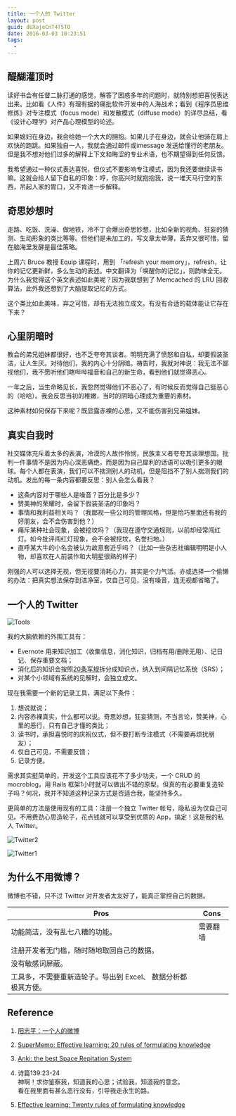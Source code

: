 ```yaml
---
title: 一个人的 Twitter
layout: post
guid: dUXajeCnT4T5TO
date: 2016-03-03 10:23:51
tags:
  - 
---
```


## 醍醐灌顶时

读好书会有任督二脉打通的感觉，解答了困惑多年的问题时，就特别想把喜悦表达出来。比如看《人件》有理有据的痛批软件开发中的人海战术；看到《程序员思维修炼》对专注模式（focus mode）和发散模式（diffuse mode）的详尽总结，看《设计心理学》对产品心理模型的论述。

如果媳妇在身边，我会给她一个大大的拥抱。如果儿子在身边，就会让他骑在肩上欢快的跑跳。如果独自一人，我就会通过邮件或imessage 发送给懂行的老朋友。但是我不想对他们过多的解释上下文和晦涩的专业术语，也不期望得到任何反馈。

我希望通过一种仪式表达喜悦，但仪式不要影响专注模式，因为我还要继续读书嘛。这就会给人留下自私的印象：哼，你高兴时就抱抱我，说一堆天马行空的东西，吊起人家的胃口，又不肯进一步解释。


## 奇思妙想时

走路、吃饭、洗澡、做地铁，冷不丁会爆出奇思妙想，比如全新的视角、狂妄的猜测、生动形象的类比等等。但他们是未加工的，写文章太单薄，丢弃又很可惜，留在脑海里发酵是最佳策略。

上周六 Bruce 教授 Equip 课程时，用到 「refresh your memory」，refresh，让你的记忆更新鲜，多么生动的表述。中文翻译为「唤醒你的记忆」，则韵味全无。为什么我觉得这个英文表述如此美呢？因为我联想到了 Memcached 的 LRU 回收算法，此外我还想到了大脑提取记忆的方式。

这个类比如此美味，弃之可惜，却有无法独立成文。有没有合适的载体能让它存在下来？

## 心里阴暗时

教会的弟兄姐妹都很好，也不乏夸夸其谈者。明明充满了愤怒和自私，却要假装圣洁，让人生厌。对待他们，我的内心十分阴暗。祷告时，我就对神说：我无法不鄙视他们，我不愿听他们瞎哔哔福音和自己的新生命，看到他们就觉得恶心。

一年之后，当生命略见长，我忽然觉得他们不恶心了，有时候反而觉得自己挺恶心的（哈哈）。我会反思当初的稚嫩，当时的阴暗心理成为重要的素材。

这种素材如何保存下来呢？既显露赤裸的心思，又不能伤害到兄弟姐妹。

## 真实自我时

社交媒体充斥着太多的表演，冷漠的人故作怜悯，民族主义者夸夸其谈理想国。批判一件事情不是因为内心深恶痛绝，而是因为自己犀利的话语可以吸引更多的眼球。每个人都在表演，我们可以不揣测别人的动机，但是阻挡不了别人揣测我们的动机。发出的每一条内容都要反思：别人会怎么看我？

* 这条内容对于哪些人是噪音？百分比是多少？
* 赞美神的荣耀时，会留下假装圣洁的印象吗？
* 事情和我利益相关吗？（我鄙视一些公司的管理风格，但是恰巧里面还有我的好朋友，会不会伤害到他？）
* 痛斥某种社会现象，会被挖坟吗？（我现在遵守交通规则，以前却经常闯红灯。如今批评闯红灯现象，会不会被挖坟，名誉扫地。）
* 直呼某大牛的小名会被认为故意套近乎吗？（比如一些杂志社编辑明明是小人物，却喜欢在人前装作和大明星很熟的样子）

刚强的人可以选择无视，但无视要消耗心力，其实是个力气活。亦或选择一个偷懒的办法：把真实想法保存到洁净室，仅自己可见，没有噪音，连无视都省略了。

## 一个人的 Twitter

![Tools](/media/files/2016-03-04-tools.png)

我的大脑依赖的外围工具有：

* Evernote 用来知识加工（收集信息，消化知识，归档有用/删除无用）、记日记、保存重要文档；
* 消化后的知识会按照[20条军规](https://www.supermemo.com/en/articles/20rules)拆分成知识点，纳入到间隔记忆系统（SRS）；
* 对某个小领域有系统的见解时，会独立成文。

现在我需要一个新的记录工具，满足以下条件：

1. 想说就说；
2. 内容赤裸真实，什么都可以说。奇思妙想，狂妄猜测，不当言论，赞美神，心里的恶行，只有自己才懂的类比；
3. 读书时，承担喜悦时的庆祝仪式，但不要打断专注模式（不需要再烦扰朋友）；
4. 仅自己可见，不需要反馈；
5. 记录方便。

需求其实挺简单的，开发这个工具应该花不了多少功夫，一个 CRUD 的 mocroblog，用 Rails 框架1小时就可以做出不错的原型。但真的有必要重复造轮子吗？何况，我并不知道这种记录方式是否适合我，能坚持多久。

更简单的方法是使用现有的工具：注册一个独立 Twitter 帐号，隐私设为仅自己可见。不用费劲心思造轮子，花点钱就可以享受到优质的 App，搞定！这是我的私人 Twitter。

![Twitter2](/media/files/2016-03-04-twitter2.jpg)

![Twitter1](/media/files/2016-03-04-twitter.jpg)


## 为什么不用微博？

微博也不错，只不过 Twitter 对开发者太友好了，能真正掌控自己的数据。

| Pros                              |  Cons     |
|--------------------------------   | --------- |
| 功能简洁，没有乱七八糟的功能。            |  需要翻墙    |
| 注册开发者无门槛，随时随地取回自己的数据。    |           |
| 没有敏感词屏蔽。                       |          |
| 工具多，不需要重新造轮子。导出到 Excel、 数据分析都极其方便。   |    |


## Reference

1. [阳志平：一个人的微博](http://www.yangzhiping.com/psy/quiet.html)

2. [SuperMemo: Effective learning: 20 rules of formulating knowledge](https://www.supermemo.com/en/articles/20rules)

3. [Anki: the best Space Repitation System](http://ankisrs.net/)

4. 诗篇139:23-24   
   神啊！求你鉴察我，知道我的心思；试验我，知道我的意念。   
   看在我里面有甚么恶行没有，引导我走永生的路。  

5. [Effective learning: Twenty rules of formulating knowledge](https://www.supermemo.com/en/articles/20rules)
